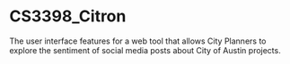 # CS3398_Citron

The user interface features for a web tool that allows City Planners to explore the sentiment of social media posts about City of Austin projects.
